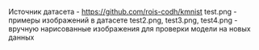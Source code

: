Источник датасета - https://github.com/rois-codh/kmnist
test.png - примеры изображений в датасете
test2.png, test3.png, test4.png - вручную нарисованные изображения для проверки модели на новых данных
